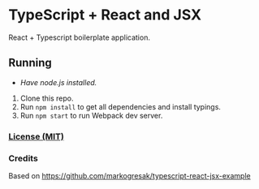 # TypeScript + React and JSX


React + Typescript boilerplate application.

## Running

 - *Have node.js installed.*


 1. Clone this repo.
 2. Run `npm install` to get all dependencies and install typings.
 3. Run `npm start` to run Webpack dev server.


### [License (MIT)](LICENSE.md)

### Credits
Based on https://github.com/markogresak/typescript-react-jsx-example
